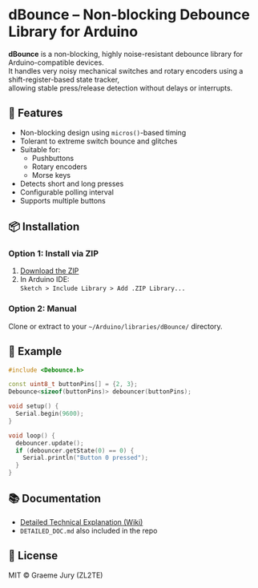 # dBounce – Non-blocking Debounce Library for Arduino

**dBounce** is a non-blocking, highly noise-resistant debounce library for Arduino-compatible devices.  
It handles very noisy mechanical switches and rotary encoders using a shift-register-based state tracker,  
allowing stable press/release detection without delays or interrupts.

## 🚀 Features

- Non-blocking design using `micros()`-based timing
- Tolerant to extreme switch bounce and glitches
- Suitable for:
  - Pushbuttons
  - Rotary encoders
  - Morse keys
- Detects short and long presses
- Configurable polling interval
- Supports multiple buttons

## 📦 Installation

### Option 1: Install via ZIP

1. [Download the ZIP](https://github.com/radi8/dBounce/releases)
2. In Arduino IDE:  
   `Sketch > Include Library > Add .ZIP Library...`

### Option 2: Manual

Clone or extract to your `~/Arduino/libraries/dBounce/` directory.

## 📄 Example

```cpp
#include <Debounce.h>

const uint8_t buttonPins[] = {2, 3};
Debounce<sizeof(buttonPins)> debouncer(buttonPins);

void setup() {
  Serial.begin(9600);
}

void loop() {
  debouncer.update();
  if (debouncer.getState(0) == 0) {
    Serial.println("Button 0 pressed");
  }
}
```

## 📚 Documentation

- [Detailed Technical Explanation (Wiki)](https://github.com/radi8/dBounce/wiki)
- `DETAILED_DOC.md` also included in the repo

## 📜 License

MIT © Graeme Jury (ZL2TE)
